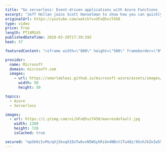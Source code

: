 ```yaml
---
title: "Go serverless: Event-driven applications with Azure Functions | Azure Friday"
excerpt: "Jeff Hollan joins Scott Hanselman to show how you can quickly develop and deploy code to run in the cloud with Azure Functions. Functions can be written in a variety of languages, and will automatically trigger and scale based on your application needs.  1:53 - Demo  Quickstart: Create your first function"
originalUrl: https://youtube.com/watch?v=UFxQhszT450
type: video
price: Free
length: PT14M14S
publishedDateTime: 2020-03-20T17:39:29Z
heat: 57

featuredContent: "<iframe width=\"800\" height=\"500\" frameborder=\"0\" src=\"https://www.youtube.com/embed/UFxQhszT450\" allow=\"accelerometer; autoplay; encrypted-media; gyroscope; picture-in-picture\" allowfullscreen></iframe>"

provider:
  name: Microsoft
  domain: microsoft.com
  images:
    - url: https://smartableai.github.io/microsoft-azure/assets/images/organizations/microsoft.com-50x50.jpg
      width: 50
      height: 50

topics:
  - Azure
  - Serverless

images:
  - url: https://i.ytimg.com/vi/UFxQhszT450/maxresdefault.jpg
    width: 1280
    height: 720
    isCached: true

secured: "epSk6z1vPm/qVjSkxqX18zTw6vvN5WSyhRiGn4NBst1Tu4Qz/9SvhJkZnIw55pSFGiF2GaDuMFwU23HxYCOMB0ExAi8mFqsqfkH/qRS5GQVxmwGOQKkw7Llucfmip6oR6UqNwydUssvBmArX51/RHV1uTE5g9ho8qpGhRJlp3NzSoSgpvCfO4Z9H0cr29PHd36UVpurtJz9UPm3bE9dsfaw8+Dt1s/XaUbz+UAv1SLdQqpKFq0sG+/2mJuDgKprcA6Bx2dq/JuyDHysOYfLECgLcyWbKJhnhThzaWqgQPEuLRrcjP+qowIPrOeZbBg8KVlhKZYf7F8SR5gjXA4dBPtz40/7ZSQxpKWDljjmO6R6wn7ia1GkdnSuyR4kBvINstS3HyiDhvjSv0EQz5bjz+xLWHueunMJArKbUw9nteZI=;JJ8aQQPVUrG8Zdpf7NCCWA=="
---
```


